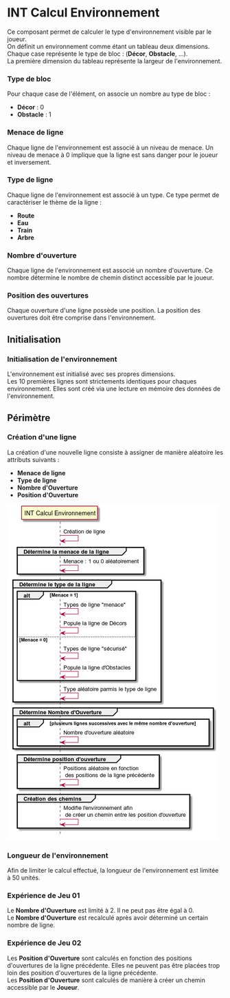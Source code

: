 # INT Calcul Environnement #

Ce composant permet de calculer le type d'environnement visible par le joueur. <br/>
On définit un environnement comme étant un tableau deux dimensions. Chaque case représente le type de bloc : (**Décor**, **Obstacle**, ...). <br/>
La première dimension du tableau représente la largeur de l'environnement. </br>

### Type de bloc ###

Pour chaque case de l'élément, on associe un nombre au type de bloc :
<ul>
	<li> <b>Décor</b> : 0 </li>
	<li> <b>Obstacle</b> : 1</li>
</ul>

### Menace de ligne ###

Chaque ligne de l'environnement est associé à un niveau de menace. Un niveau de menace à 0 implique que la ligne est sans danger pour le joueur et inversement. <br/>

### Type de ligne ###

Chaque ligne de l'environnement est associé à un type. Ce type permet de caractériser le thème de la ligne : 
<ul>
	<li> <b>Route</b></li>
	<li> <b>Eau</b></li>
	<li> <b>Train</b></li>	
	<li> <b>Arbre</b></li>
</ul>

### Nombre d'ouverture ###

Chaque ligne de l'environnement est associé un nombre d'ouverture. Ce nombre détermine le nombre de chemin distinct accessible par le joueur.

### Position des ouvertures ###

Chaque ouverture d'une ligne possède une position. La position des ouvertures doit être comprise dans l'environnement.

## Initialisation ##

### Initialisation de l'environnement ###

L'environnement est initialisé avec ses propres dimensions. <br/>
Les 10 premières lignes sont strictements identiques pour chaques environnement. Elles sont créé via une lecture en mémoire des données de l'environnement. <br/>

## Périmètre ##

### Création d'une ligne ###

La création d'une nouvelle ligne consiste à assigner de manière aléatoire les attributs suivants :

<ul>
	<li> <b>Menace de ligne</b></li>
	<li> <b>Type de ligne</b></li>
	<li> <b>Nombre d'Ouverture</b></li>
	<li> <b>Position d'Ouverture</b></li>
</ul>

![](INTCalculEnvironnement-creation-ligne.png)


### Longueur de l'environnement ###

Afin de limiter le calcul effectué, la longueur de l'environnement est limitée à 50 unités.

### Expérience de Jeu 01 ###
Le **Nombre d'Ouverture** est limité à 2. Il ne peut pas être égal à 0. <br/>
Le **Nombre d'Ouverture** est recalculé après avoir déterminé un certain nombre de ligne.

### Expérience de Jeu 02 ###
Les **Position d'Ouverture** sont calculés en fonction des positions d'ouvertures de la ligne précédente. Elles ne peuvent pas être placées trop loin des position d'ouvertures de la ligne précédente.<br/>
Les **Position d'Ouverture** sont calculés de manière à créer un chemin accessible par le **Joueur**. <br/>